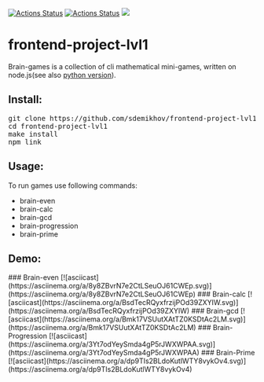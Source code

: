 [![Actions Status](https://github.com/sdemikhov/frontend-project-lvl1/workflows/hexlet-check/badge.svg)](https://github.com/sdemikhov/frontend-project-lvl1/actions)
[![Actions Status](https://github.com/sdemikhov/frontend-project-lvl1/workflows/main-check/badge.svg)](https://github.com/sdemikhov/frontend-project-lvl1/actions)
<a href="https://codeclimate.com/github/sdemikhov/frontend-project-lvl1/maintainability"><img src="https://api.codeclimate.com/v1/badges/b672c29a96dd70311e94/maintainability" /></a>
<h1>frontend-project-lvl1</h1>
<p>Brain-games is a collection of cli mathematical mini-games, written on node.js(see also <a href="https://github.com/sdemikhov/python-project-lvl1">python version</a>).</p>
<h2>Install:</h2>
<pre>git clone https://github.com/sdemikhov/frontend-project-lvl1.git
cd frontend-project-lvl1
make install
npm link</pre>
<h2>Usage:</h2>
<p>To run games use following commands:<ul><li>brain-even</li><li>brain-calc</li><li>brain-gcd</li><li>brain-progression</li><li>brain-prime</li></ul></p>
<h2>Demo:</h2>
### Brain-even
[![asciicast](https://asciinema.org/a/8y8ZBvrN7e2CtLSeuOJ61CWEp.svg)](https://asciinema.org/a/8y8ZBvrN7e2CtLSeuOJ61CWEp)
### Brain-calc
[![asciicast](https://asciinema.org/a/BsdTecRQyxfrzijPOd39ZXYIW.svg)](https://asciinema.org/a/BsdTecRQyxfrzijPOd39ZXYIW)
### Brain-gcd
[![asciicast](https://asciinema.org/a/Bmk17VSUutXAtTZ0KSDtAc2LM.svg)](https://asciinema.org/a/Bmk17VSUutXAtTZ0KSDtAc2LM)
### Brain-Progression
[![asciicast](https://asciinema.org/a/3Yt7odYeySmda4gP5rJWXWPAA.svg)](https://asciinema.org/a/3Yt7odYeySmda4gP5rJWXWPAA)
### Brain-Prime
[![asciicast](https://asciinema.org/a/dp9TIs2BLdoKutlWTY8vykOv4.svg)](https://asciinema.org/a/dp9TIs2BLdoKutlWTY8vykOv4)
